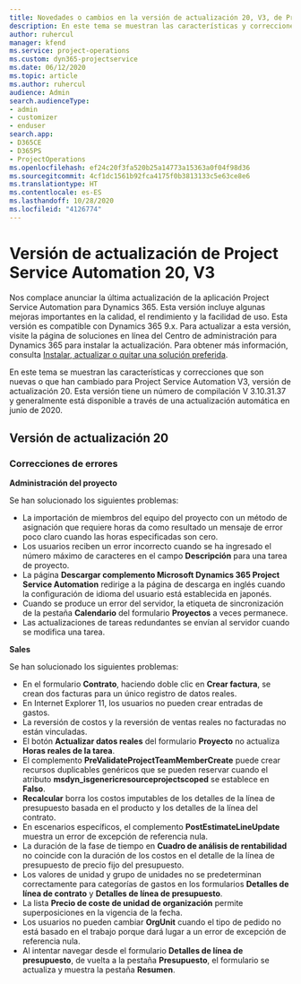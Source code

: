 ```yaml
---
title: Novedades o cambios en la versión de actualización 20, V3, de Project Service Automation
description: En este tema se muestran las características y correcciones disponibles en la Versión de actualización de Project Service Automation 20, V3
author: ruhercul
manager: kfend
ms.service: project-operations
ms.custom: dyn365-projectservice
ms.date: 06/12/2020
ms.topic: article
ms.author: ruhercul
audience: Admin
search.audienceType:
- admin
- customizer
- enduser
search.app:
- D365CE
- D365PS
- ProjectOperations
ms.openlocfilehash: ef24c20f3fa520b25a14773a15363a0f04f98d36
ms.sourcegitcommit: 4cf1dc1561b92fca4175f0b3813133c5e63ce8e6
ms.translationtype: HT
ms.contentlocale: es-ES
ms.lasthandoff: 10/28/2020
ms.locfileid: "4126774"
---
```

# <a name="project-service-automation-update-release-20-v3"></a>Versión de actualización de Project Service Automation 20, V3

Nos complace anunciar la última actualización de la aplicación Project Service Automation para Dynamics 365. Esta versión incluye algunas mejoras importantes en la calidad, el rendimiento y la facilidad de uso. Esta versión es compatible con Dynamics 365 9.x. Para actualizar a esta versión, visite la página de soluciones en línea del Centro de administración para Dynamics 365 para instalar la actualización. Para obtener más información, consulta [Instalar, actualizar o quitar una solución preferida](https://docs.microsoft.com/power-platform/admin/install-remove-preferred-solution).

En este tema se muestran las características y correcciones que son nuevas o que han cambiado para Project Service Automation V3, versión de actualización 20. Esta versión tiene un número de compilación V 3.10.31.37 y generalmente está disponible a través de una actualización automática en junio de 2020.

## <a name="update-release-20"></a>Versión de actualización 20

### <a name="bug-fixes"></a>Correcciones de errores

**Administración del proyecto**

Se han solucionado los siguientes problemas:

- La importación de miembros del equipo del proyecto con un método de asignación que requiere horas da como resultado un mensaje de error poco claro cuando las horas especificadas son cero.
- Los usuarios reciben un error incorrecto cuando se ha ingresado el número máximo de caracteres en el campo **Descripción** para una tarea de proyecto.
- La página **Descargar complemento Microsoft Dynamics 365 Project Service Automation** redirige a la página de descarga en inglés cuando la configuración de idioma del usuario está establecida en japonés.
- Cuando se produce un error del servidor, la etiqueta de sincronización de la pestaña **Calendario** del formulario **Proyectos** a veces permanece.
- Las actualizaciones de tareas redundantes se envían al servidor cuando se modifica una tarea.

**Sales**

Se han solucionado los siguientes problemas:

- En el formulario **Contrato**, haciendo doble clic en **Crear factura**, se crean dos facturas para un único registro de datos reales.
- En Internet Explorer 11, los usuarios no pueden crear entradas de gastos.
- La reversión de costos y la reversión de ventas reales no facturadas no están vinculadas.
- El botón **Actualizar datos reales** del formulario **Proyecto** no actualiza **Horas reales de la tarea**.
- El complemento **PreValidateProjectTeamMemberCreate** puede crear recursos duplicables genéricos que se pueden reservar cuando el atributo **msdyn_isgenericresourceprojectscoped** se establece en **Falso**.
- **Recalcular** borra los costos imputables de los detalles de la línea de presupuesto basada en el producto y los detalles de la línea del contrato.
- En escenarios específicos, el complemento **PostEstimateLineUpdate** muestra un error de excepción de referencia nula.
- La duración de la fase de tiempo en **Cuadro de análisis de rentabilidad** no coincide con la duración de los costos en el detalle de la línea de presupuesto de precio fijo del presupuesto.
- Los valores de unidad y grupo de unidades no se predeterminan correctamente para categorías de gastos en los formularios **Detalles de línea de contrato** y **Detalles de línea de presupuesto**.
- La lista **Precio de coste de unidad de organización** permite superposiciones en la vigencia de la fecha.
- Los usuarios no pueden cambiar **OrgUnit** cuando el tipo de pedido no está basado en el trabajo porque dará lugar a un error de excepción de referencia nula.
- Al intentar navegar desde el formulario **Detalles de línea de presupuesto**, de vuelta a la pestaña **Presupuesto**, el formulario se actualiza y muestra la pestaña **Resumen**.
